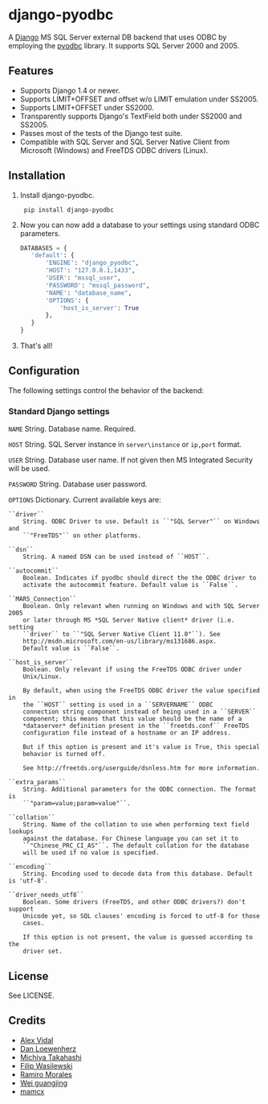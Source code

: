 django-pyodbc
=============

A [Django](http://djangoproject.com) MS SQL Server external DB backend that
uses ODBC by employing the [pyodbc](http://pyodbc.sourceforge.net) library. It
supports SQL Server 2000 and 2005.

Features
--------

* Supports Django 1.4 or newer.
* Supports LIMIT+OFFSET and offset w/o LIMIT emulation under SS2005.
* Supports LIMIT+OFFSET under SS2000.
* Transparently supports Django's TextField both under SS2000 and SS2005.
* Passes most of the tests of the Django test suite.
* Compatible with SQL Server and SQL Server Native Client from Microsoft
  (Windows) and FreeTDS ODBC drivers (Linux).

Installation
------------

1. Install django-pyodbc.

        pip install django-pyodbc

2. Now you can now add a database to your settings using standard ODBC parameters.

    ```python
    DATABASES = {
       'default': {
           'ENGINE': "django_pyodbc",
           'HOST': "127.0.0.1,1433",
           'USER': "mssql_user",
           'PASSWORD': "mssql_password",
           'NAME': "database_name",
           'OPTIONS': {
               'host_is_server': True
           },
       }
    }
    ```

3. That's all!

Configuration
-------------

The following settings control the behavior of the backend:

### Standard Django settings

`NAME` String. Database name. Required.

`HOST` String. SQL Server instance in `server\instance` or `ip,port` format.

`USER` String. Database user name. If not given then MS Integrated Security
    will be used.

`PASSWORD` String. Database user password.

`OPTIONS` Dictionary. Current available keys are:

    ``driver``
        String. ODBC Driver to use. Default is ``"SQL Server"`` on Windows and
        ``"FreeTDS"`` on other platforms.

    ``dsn``
        String. A named DSN can be used instead of ``HOST``.

    ``autocommit``
        Boolean. Indicates if pyodbc should direct the the ODBC driver to
        activate the autocommit feature. Default value is ``False``.

    ``MARS_Connection``
        Boolean. Only relevant when running on Windows and with SQL Server 2005
        or later through MS *SQL Server Native client* driver (i.e. setting
        ``driver`` to ``"SQL Server Native Client 11.0"``). See
        http://msdn.microsoft.com/en-us/library/ms131686.aspx.
        Default value is ``False``.

    ``host_is_server``
        Boolean. Only relevant if using the FreeTDS ODBC driver under
        Unix/Linux.

        By default, when using the FreeTDS ODBC driver the value specified in
        the ``HOST`` setting is used in a ``SERVERNAME`` ODBC
        connection string component instead of being used in a ``SERVER``
        component; this means that this value should be the name of a
        *dataserver* definition present in the ``freetds.conf`` FreeTDS
        configuration file instead of a hostname or an IP address.

        But if this option is present and it's value is True, this special
        behavior is turned off.

        See http://freetds.org/userguide/dsnless.htm for more information.

    ``extra_params``
        String. Additional parameters for the ODBC connection. The format is
        ``"param=value;param=value"``.

    ``collation``
        String. Name of the collation to use when performing text field lookups
        against the database. For Chinese language you can set it to 
        ``"Chinese_PRC_CI_AS"``. The default collation for the database
        will be used if no value is specified.

    ``encoding``
        String. Encoding used to decode data from this database. Default is 'utf-8'.
		
    ``driver_needs_utf8``
        Boolean. Some drivers (FreeTDS, and other ODBC drivers?) don't support
        Unicode yet, so SQL clauses' encoding is forced to utf-8 for those
        cases.
		
        If this option is not present, the value is guessed according to the
        driver set.
	


License
-------

See LICENSE.

Credits
-------

* [Alex Vidal](https://github.com/avidal)
* [Dan Loewenherz](http://dlo.me)
* [Michiya Takahashi](https://github.com/michiya)
* [Filip Wasilewski](http://code.djangoproject.com/ticket/5246)
* [Ramiro Morales](http://djangopeople.net/ramiro/)
* [Wei guangjing](http://djangopeople.net/vcc/)
* [mamcx](http://code.djangoproject.com/ticket/5062)

